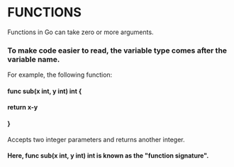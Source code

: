 # FUNCTIONS

Functions in Go can take zero or more arguments.

### To make code easier to read, the variable type comes after the variable name.

For example, the following function:

#### func sub(x int, y int) int {
####  return x-y
#### } 

Accepts two integer parameters and returns another integer.

#### Here, func sub(x int, y int) int is known as the "function signature".